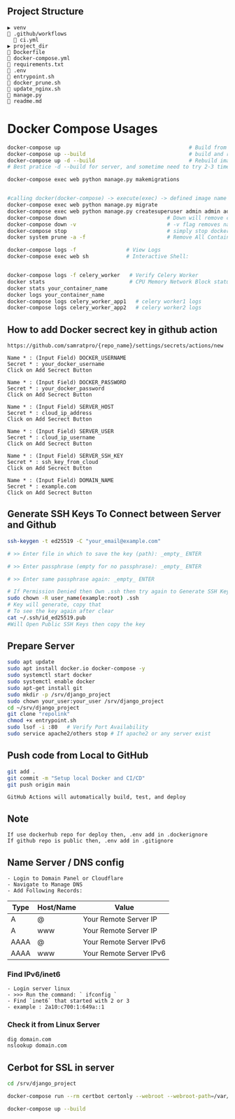## Project Structure
```
▶️ venv
🔽 .github/workflows
  📄 ci.yml
▶️ project_dir
📄 Dockerfile
📄 docker-compose.yml
📄 requirements.txt
📄 .env
📄 entrypoint.sh
📄 docker_prune.sh
📄 update_nginx.sh
📄 manage.py
📄 readme.md
```

# Docker Compose Usages
```bash
docker-compose up                                         # Build from scratch
docker-compose up --build                                 # build and rebuild with existing
docker-compose up -d --build                              # Rebuild images without logs
# Best pratice -d --build for server, and sometime need to try 2-3 times

docker-compose exec web python manage.py makemigrations


#calling docker(docker-compose) -> execute(exec) -> defined image name (web) -> python command (python manage.py makemigrations)
docker-compose exec web python manage.py migrate
docker-compose exec web python manage.py createsuperuser admin admin admin@admin.com
docker-compose down                                # Down will remove container and images
docker-compose down -v                             # -v flag removes named volumes declared 
docker-compose stop                                # simply stop docker without remove anything
docker system prune -a -f                          # Remove All Containers

docker-compose logs -f                # View Logs
docker-compose exec web sh            # Interactive Shell:


docker-compose logs -f celery_worker   # Verify Celery Worker
docker stats                           # CPU Memory Network Block status
docker stats your_container_name
docker logs your_container_name
docker-compose logs celery_worker_app1   # celery worker1 logs
docker-compose logs celery_worker_app2   # celery worker2 logs
```

## How to add Docker secrect key in github action
```
https://github.com/samratpro/{repo_name}/settings/secrets/actions/new

Name * : (Input Field) DOCKER_USERNAME
Secret * : your_docker_username
Click on Add Secrect Button

Name * : (Input Field) DOCKER_PASSWORD
Secret * : your_docker_password
Click on Add Secrect Button

Name * : (Input Field) SERVER_HOST
Secret * : cloud_ip_address
Click on Add Secrect Button

Name * : (Input Field) SERVER_USER
Secret * : cloud_ip_username
Click on Add Secrect Button

Name * : (Input Field) SERVER_SSH_KEY
Secret * : ssh_key_from_cloud
Click on Add Secrect Button

Name * : (Input Field) DOMAIN_NAME
Secret * : example.com
Click on Add Secrect Button
```

## Generate SSH Keys To Connect between Server and Github
```bash
ssh-keygen -t ed25519 -C "your_email@example.com"   

# >> Enter file in which to save the key (path): _empty_ ENTER

# >> Enter passphrase (empty for no passphrase): _empty_ ENTER

# >> Enter same passphrase again: _empty_ ENTER

# If Permission Denied then Own .ssh then try again to Generate SSH Keys after this:
sudo chown -R user_name(example:root) .ssh  
# Key will generate, copy that
# To see the key again after clear
cat ~/.ssh/id_ed25519.pub
#Will Open Public SSH Keys then copy the key
```
## Prepare Server
```bash
sudo apt update
sudo apt install docker.io docker-compose -y
sudo systemctl start docker
sudo systemctl enable docker
sudo apt-get install git
sudo mkdir -p /srv/django_project
sudo chown your_user:your_user /srv/django_project
cd ~/srv/django_project
git clone "repolink"
chmod +x entrypoint.sh
sudo lsof -i :80   # Verify Port Availability
sudo service apache2/others stop # If apache2 or any server exist
```
## Push code from Local to GitHub
```bash
git add .
git commit -m "Setup local Docker and CI/CD"
git push origin main
```
```
GitHub Actions will automatically build, test, and deploy
```
## Note
```
If use dockerhub repo for deploy then, .env add in .dockerignore
If github repo is public then, .env add in .gitignore
```
## Name Server / DNS config
```
- Login to Domain Panel or Cloudflare
- Navigate to Manage DNS
- Add Following Records:
```
| Type  | Host/Name | Value                   |
|-------|-----------|-------------------------|
| A     | @         | Your Remote Server IP   |
| A     | www       | Your Remote Server IP   |
| AAAA  | @         | Your Remote Server IPv6 |
| AAAA  | www       | Your Remote Server IPv6 |

### Find IPv6/inet6
```
- Login server linux
- >>> Run the command: ` ifconfig `
- Find `inet6` that started with 2 or 3
- example : 2a10:c700:1:649a::1
```
### Check it from Linux Server
```bash
dig domain.com
nslookup domain.com
```

## Cerbot for SSL in server
```bash
cd /srv/django_project

docker-compose run --rm certbot certonly --webroot --webroot-path=/var/www/certbot -d your_domain -d www.your_domain

docker-compose up --build
```

